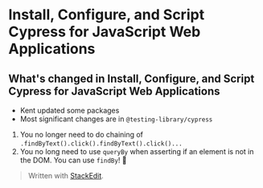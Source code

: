 
# Install, Configure, and Script Cypress for JavaScript Web Applications

## What's changed in Install, Configure, and Script Cypress for JavaScript Web Applications

- Kent updated some packages
- Most significant changes are in `@testing-library/cypress`

1. You no longer need to do chaining of `.findByText().click().findByText().click()...`
2. You no long need to use `queryBy` when asserting if an element is not in the DOM. You can use `findBy`! 🥳



> Written with [StackEdit](https://stackedit.io/).
<!--stackedit_data:
eyJoaXN0b3J5IjpbLTU3NTA4ODc2NCw2MzQ4NzU4MDZdfQ==
-->